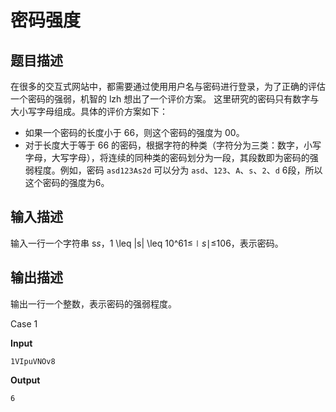 # 密码强度

## 题目描述

在很多的交互式网站中，都需要通过使用用户名与密码进行登录，为了正确的评估一个密码的强弱，机智的 lzh 想出了一个评价方案。
这里研究的密码只有数字与大小写字母组成。具体的评价方案如下：

- 如果一个密码的长度小于 66，则这个密码的强度为 00。
- 对于长度大于等于 66 的密码，根据字符的种类（字符分为三类：数字，小写字母，大写字母），将连续的同种类的密码划分为一段，其段数即为密码的强弱程度。例如，密码 `asd123As2d` 可以分为 `asd`、`123`、`A`、`s`、`2`、`d` 6段，所以这个密码的强度为6。

## 输入描述

输入一行一个字符串 s*s*，1 \leq |s| \leq 10^61≤∣*s*∣≤106，表示密码。

## 输出描述

输出一行一个整数，表示密码的强弱程度。

Case 1

**Input** 

```
1VIpuVNOv8
```

**Output** 

```
6
```